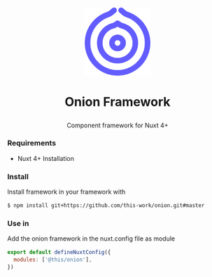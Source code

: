 <p align="center"><br>
<img src="https://raw.githubusercontent.com/this-work/onion/master/icon.png" width="150">
</p>

# <p align="center">Onion Framework</p>
<p align="center">Component framework for Nuxt 4+</p>


### Requirements
- Nuxt 4+ Installation


### Install

Install framework in your framework with
``` bash
$ npm install git+https://github.com/this-work/onion.git#master
```

### Use in 

Add the onion framework in the nuxt.config file as module
``` js
export default defineNuxtConfig({
  modules: ['@this/onion'],
})
```

